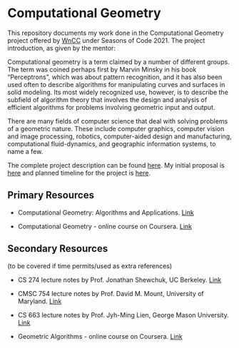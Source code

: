 # Computational Geometry

This repository documents my work done in the Computational Geometry project offered by [WnCC](https://wncc-iitb.org) under Seasons of Code 2021. The project introduction, as given by the mentor:

Computational geometry is a term claimed by a number of different groups. The term was coined perhaps first by Marvin Minsky in his book “Perceptrons”, which was about pattern recognition, and it has also been used often to describe algorithms for manipulating curves and surfaces in solid modeling. Its most widely recognized use, however, is to describe the subfield of algorithm theory that involves the design and analysis of efficient algorithms for problems involving geometric input and output.

There are many fields of computer science that deal with solving problems of a geometric nature. These include computer graphics, computer vision and image processing, robotics, computer-aided design and manufacturing, computational fluid-dynamics, and geographic information systems, to name a few.

The complete project description can be found [here](https://wncc-iitb.org/soc_projects/88-comp-geo.html). My initial proposal is [here](https://docs.google.com/document/d/1kn_Ouh7MnzBQ_iozBXk-9qgpD6IZfbOUlyzwlDRy6RQ/edit) and planned timeline for the project is [here](https://docs.google.com/document/d/1N_xf7-tXfuDkJJCie_G4JZmmYIw2go8t9ir-AmHkiSo/edit#heading=h.rrar1dgps27e).

## Primary Resources

* Computational Geometry: Algorithms and Applications. [Link](https://people.inf.elte.hu/fekete/algoritmusok_msc/terinfo_geom/konyvek/Computational%20Geometry%20-%20Algorithms%20and%20Applications,%203rd%20Ed.pdf)

* Computational Geometry - online course on Coursera. [Link](https://www.coursera.org/learn/computational-geometry)

## Secondary Resources

(to be covered if time permits/used as extra references)

* CS 274 lecture notes by Prof. Jonathan Shewchuk, UC Berkeley. [Link](https://people.eecs.berkeley.edu/~jrs/274/)

* CMSC 754 lecture notes by Prof. David M. Mount, University of Maryland. [Link](https://www.cs.umd.edu/~mount/754/Lects/754lects.pdf)

* CS 663 lecture notes by Prof. Jyh-Ming Lien, George Mason University. [Link](https://cs.gmu.edu/~jmlien/teaching/cs633/)

* Geometric Algorithms - online course on Coursera. [Link](https://www.coursera.org/learn/geometric-algorithms)
